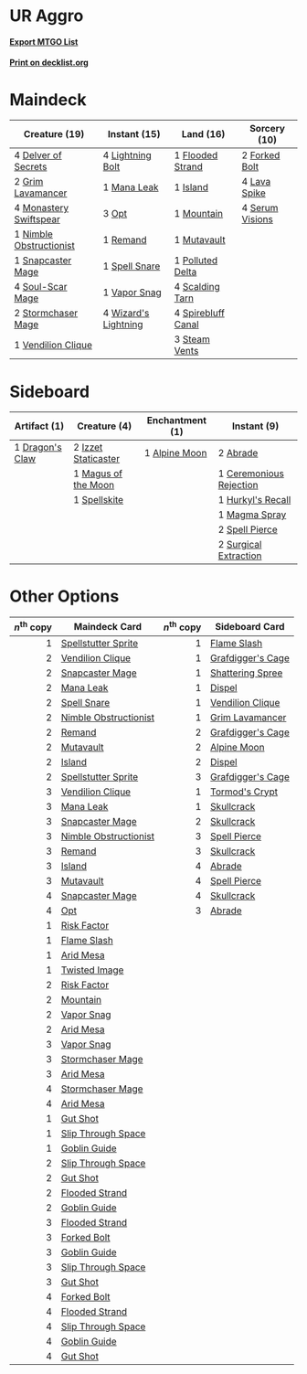 # UR Aggro

#### [Export MTGO List](../collection/UR%20Aggro/UR%20Aggro.txt)
#### [Print on decklist.org](http://decklist.org/?deckmain=4%09Delver%20of%20Secrets%0A1%09Flooded%20Strand%0A2%09Forked%20Bolt%0A2%09Grim%20Lavamancer%0A1%09Island%0A4%09Lava%20Spike%0A4%09Lightning%20Bolt%0A1%09Mana%20Leak%0A4%09Monastery%20Swiftspear%0A1%09Mountain%0A1%09Mutavault%0A1%09Nimble%20Obstructionist%0A3%09Opt%0A1%09Polluted%20Delta%0A1%09Remand%0A4%09Scalding%20Tarn%0A4%09Serum%20Visions%0A1%09Snapcaster%20Mage%0A4%09Soul-Scar%20Mage%0A1%09Spell%20Snare%0A4%09Spirebluff%20Canal%0A3%09Steam%20Vents%0A2%09Stormchaser%20Mage%0A1%09Vapor%20Snag%0A1%09Vendilion%20Clique%0A4%09Wizard's%20Lightning&deckside=2%09Abrade%0A1%09Alpine%20Moon%0A1%09Ceremonious%20Rejection%0A1%09Dragon's%20Claw%0A1%09Hurkyl's%20Recall%0A2%09Izzet%20Staticaster%0A1%09Magma%20Spray%0A1%09Magus%20of%20the%20Moon%0A2%09Spell%20Pierce%0A1%09Spellskite%0A2%09Surgical%20Extraction)
# Maindeck

|                                          Creature (19)                                           |                                         Instant (15)                                          |                                          Land (16)                                          |                                      Sorcery (10)                                       |
|--------------------------------------------------------------------------------------------------|-----------------------------------------------------------------------------------------------|---------------------------------------------------------------------------------------------|-----------------------------------------------------------------------------------------|
|4 [Delver of Secrets](http://gatherer.wizards.com/Pages/Card/Details.aspx?multiverseid=226749)    |4 [Lightning Bolt](http://gatherer.wizards.com/Pages/Card/Details.aspx?multiverseid=806)       |1 [Flooded Strand](http://gatherer.wizards.com/Pages/Card/Details.aspx?multiverseid=405098)  |2 [Forked Bolt](http://gatherer.wizards.com/Pages/Card/Details.aspx?multiverseid=401702) |
|2 [Grim Lavamancer](http://gatherer.wizards.com/Pages/Card/Details.aspx?multiverseid=430589)      |1 [Mana Leak](http://gatherer.wizards.com/Pages/Card/Details.aspx?multiverseid=45242)          |1 [Island](http://gatherer.wizards.com/Pages/Card/Details.aspx?multiverseid=439857)          |4 [Lava Spike](http://gatherer.wizards.com/Pages/Card/Details.aspx?multiverseid=79084)   |
|4 [Monastery Swiftspear](http://gatherer.wizards.com/Pages/Card/Details.aspx?multiverseid=438706) |3 [Opt](http://gatherer.wizards.com/Pages/Card/Details.aspx?multiverseid=442948)               |1 [Mountain](http://gatherer.wizards.com/Pages/Card/Details.aspx?multiverseid=439859)        |4 [Serum Visions](http://gatherer.wizards.com/Pages/Card/Details.aspx?multiverseid=50145)|
|1 [Nimble Obstructionist](http://gatherer.wizards.com/Pages/Card/Details.aspx?multiverseid=430729)|1 [Remand](http://gatherer.wizards.com/Pages/Card/Details.aspx?multiverseid=380255)            |1 [Mutavault](http://gatherer.wizards.com/Pages/Card/Details.aspx?multiverseid=370733)       |                                                                                         |
|1 [Snapcaster Mage](http://gatherer.wizards.com/Pages/Card/Details.aspx?multiverseid=227676)      |1 [Spell Snare](http://gatherer.wizards.com/Pages/Card/Details.aspx?multiverseid=446100)       |1 [Polluted Delta](http://gatherer.wizards.com/Pages/Card/Details.aspx?multiverseid=405104)  |                                                                                         |
|4 [Soul-Scar Mage](http://gatherer.wizards.com/Pages/Card/Details.aspx?multiverseid=426850)       |1 [Vapor Snag](http://gatherer.wizards.com/Pages/Card/Details.aspx?multiverseid=249373)        |4 [Scalding Tarn](http://gatherer.wizards.com/Pages/Card/Details.aspx?multiverseid=405107)   |                                                                                         |
|2 [Stormchaser Mage](http://gatherer.wizards.com/Pages/Card/Details.aspx?multiverseid=407669)     |4 [Wizard's Lightning](http://gatherer.wizards.com/Pages/Card/Details.aspx?multiverseid=443040)|4 [Spirebluff Canal](http://gatherer.wizards.com/Pages/Card/Details.aspx?multiverseid=417822)|                                                                                         |
|1 [Vendilion Clique](http://gatherer.wizards.com/Pages/Card/Details.aspx?multiverseid=442065)     |                                                                                               |3 [Steam Vents](http://gatherer.wizards.com/Pages/Card/Details.aspx?multiverseid=405109)     |                                                                                         |


# Sideboard

|                                       Artifact (1)                                       |                                         Creature (4)                                         |                                    Enchantment (1)                                     |                                           Instant (9)                                            |
|------------------------------------------------------------------------------------------|----------------------------------------------------------------------------------------------|----------------------------------------------------------------------------------------|--------------------------------------------------------------------------------------------------|
|1 [Dragon's Claw](http://gatherer.wizards.com/Pages/Card/Details.aspx?multiverseid=129527)|2 [Izzet Staticaster](http://gatherer.wizards.com/Pages/Card/Details.aspx?multiverseid=253638)|1 [Alpine Moon](http://gatherer.wizards.com/Pages/Card/Details.aspx?multiverseid=447264)|2 [Abrade](http://gatherer.wizards.com/Pages/Card/Details.aspx?multiverseid=430772)               |
|                                                                                          |1 [Magus of the Moon](http://gatherer.wizards.com/Pages/Card/Details.aspx?multiverseid=136152)|                                                                                        |1 [Ceremonious Rejection](http://gatherer.wizards.com/Pages/Card/Details.aspx?multiverseid=417613)|
|                                                                                          |1 [Spellskite](http://gatherer.wizards.com/Pages/Card/Details.aspx?multiverseid=397743)       |                                                                                        |1 [Hurkyl's Recall](http://gatherer.wizards.com/Pages/Card/Details.aspx?multiverseid=135260)      |
|                                                                                          |                                                                                              |                                                                                        |1 [Magma Spray](http://gatherer.wizards.com/Pages/Card/Details.aspx?multiverseid=426843)          |
|                                                                                          |                                                                                              |                                                                                        |2 [Spell Pierce](http://gatherer.wizards.com/Pages/Card/Details.aspx?multiverseid=425876)         |
|                                                                                          |                                                                                              |                                                                                        |2 [Surgical Extraction](http://gatherer.wizards.com/Pages/Card/Details.aspx?multiverseid=397706)  |


# Other Options

|*n*<sup>th</sup> copy|                                         Maindeck Card                                          |*n*<sup>th</sup> copy|                                       Sideboard Card                                       |
|--------------------:|------------------------------------------------------------------------------------------------|--------------------:|--------------------------------------------------------------------------------------------|
|                    1|[Spellstutter Sprite](http://gatherer.wizards.com/Pages/Card/Details.aspx?multiverseid=139429)  |                    1|[Flame Slash](http://gatherer.wizards.com/Pages/Card/Details.aspx?multiverseid=416914)      |
|                    2|[Vendilion Clique](http://gatherer.wizards.com/Pages/Card/Details.aspx?multiverseid=442065)     |                    1|[Grafdigger's Cage](http://gatherer.wizards.com/Pages/Card/Details.aspx?multiverseid=278452)|
|                    2|[Snapcaster Mage](http://gatherer.wizards.com/Pages/Card/Details.aspx?multiverseid=227676)      |                    1|[Shattering Spree](http://gatherer.wizards.com/Pages/Card/Details.aspx?multiverseid=456224) |
|                    2|[Mana Leak](http://gatherer.wizards.com/Pages/Card/Details.aspx?multiverseid=45242)             |                    1|[Dispel](http://gatherer.wizards.com/Pages/Card/Details.aspx?multiverseid=401858)           |
|                    2|[Spell Snare](http://gatherer.wizards.com/Pages/Card/Details.aspx?multiverseid=446100)          |                    1|[Vendilion Clique](http://gatherer.wizards.com/Pages/Card/Details.aspx?multiverseid=442065) |
|                    2|[Nimble Obstructionist](http://gatherer.wizards.com/Pages/Card/Details.aspx?multiverseid=430729)|                    1|[Grim Lavamancer](http://gatherer.wizards.com/Pages/Card/Details.aspx?multiverseid=430589)  |
|                    2|[Remand](http://gatherer.wizards.com/Pages/Card/Details.aspx?multiverseid=380255)               |                    2|[Grafdigger's Cage](http://gatherer.wizards.com/Pages/Card/Details.aspx?multiverseid=278452)|
|                    2|[Mutavault](http://gatherer.wizards.com/Pages/Card/Details.aspx?multiverseid=370733)            |                    2|[Alpine Moon](http://gatherer.wizards.com/Pages/Card/Details.aspx?multiverseid=447264)      |
|                    2|[Island](http://gatherer.wizards.com/Pages/Card/Details.aspx?multiverseid=439857)               |                    2|[Dispel](http://gatherer.wizards.com/Pages/Card/Details.aspx?multiverseid=401858)           |
|                    2|[Spellstutter Sprite](http://gatherer.wizards.com/Pages/Card/Details.aspx?multiverseid=139429)  |                    3|[Grafdigger's Cage](http://gatherer.wizards.com/Pages/Card/Details.aspx?multiverseid=278452)|
|                    3|[Vendilion Clique](http://gatherer.wizards.com/Pages/Card/Details.aspx?multiverseid=442065)     |                    1|[Tormod's Crypt](http://gatherer.wizards.com/Pages/Card/Details.aspx?multiverseid=389723)   |
|                    3|[Mana Leak](http://gatherer.wizards.com/Pages/Card/Details.aspx?multiverseid=45242)             |                    1|[Skullcrack](http://gatherer.wizards.com/Pages/Card/Details.aspx?multiverseid=366238)       |
|                    3|[Snapcaster Mage](http://gatherer.wizards.com/Pages/Card/Details.aspx?multiverseid=227676)      |                    2|[Skullcrack](http://gatherer.wizards.com/Pages/Card/Details.aspx?multiverseid=366238)       |
|                    3|[Nimble Obstructionist](http://gatherer.wizards.com/Pages/Card/Details.aspx?multiverseid=430729)|                    3|[Spell Pierce](http://gatherer.wizards.com/Pages/Card/Details.aspx?multiverseid=425876)     |
|                    3|[Remand](http://gatherer.wizards.com/Pages/Card/Details.aspx?multiverseid=380255)               |                    3|[Skullcrack](http://gatherer.wizards.com/Pages/Card/Details.aspx?multiverseid=366238)       |
|                    3|[Island](http://gatherer.wizards.com/Pages/Card/Details.aspx?multiverseid=439857)               |                    4|[Abrade](http://gatherer.wizards.com/Pages/Card/Details.aspx?multiverseid=430772)           |
|                    3|[Mutavault](http://gatherer.wizards.com/Pages/Card/Details.aspx?multiverseid=370733)            |                    4|[Spell Pierce](http://gatherer.wizards.com/Pages/Card/Details.aspx?multiverseid=425876)     |
|                    4|[Snapcaster Mage](http://gatherer.wizards.com/Pages/Card/Details.aspx?multiverseid=227676)      |                    4|[Skullcrack](http://gatherer.wizards.com/Pages/Card/Details.aspx?multiverseid=366238)       |
|                    4|[Opt](http://gatherer.wizards.com/Pages/Card/Details.aspx?multiverseid=442948)                  |                    3|[Abrade](http://gatherer.wizards.com/Pages/Card/Details.aspx?multiverseid=430772)           |
|                    1|[Risk Factor](http://gatherer.wizards.com/Pages/Card/Details.aspx?multiverseid=452863)          |                     |                                                                                            |
|                    1|[Flame Slash](http://gatherer.wizards.com/Pages/Card/Details.aspx?multiverseid=416914)          |                     |                                                                                            |
|                    1|[Arid Mesa](http://gatherer.wizards.com/Pages/Card/Details.aspx?multiverseid=405092)            |                     |                                                                                            |
|                    1|[Twisted Image](http://gatherer.wizards.com/Pages/Card/Details.aspx?multiverseid=442064)        |                     |                                                                                            |
|                    2|[Risk Factor](http://gatherer.wizards.com/Pages/Card/Details.aspx?multiverseid=452863)          |                     |                                                                                            |
|                    2|[Mountain](http://gatherer.wizards.com/Pages/Card/Details.aspx?multiverseid=439859)             |                     |                                                                                            |
|                    2|[Vapor Snag](http://gatherer.wizards.com/Pages/Card/Details.aspx?multiverseid=249373)           |                     |                                                                                            |
|                    2|[Arid Mesa](http://gatherer.wizards.com/Pages/Card/Details.aspx?multiverseid=405092)            |                     |                                                                                            |
|                    3|[Vapor Snag](http://gatherer.wizards.com/Pages/Card/Details.aspx?multiverseid=249373)           |                     |                                                                                            |
|                    3|[Stormchaser Mage](http://gatherer.wizards.com/Pages/Card/Details.aspx?multiverseid=407669)     |                     |                                                                                            |
|                    3|[Arid Mesa](http://gatherer.wizards.com/Pages/Card/Details.aspx?multiverseid=405092)            |                     |                                                                                            |
|                    4|[Stormchaser Mage](http://gatherer.wizards.com/Pages/Card/Details.aspx?multiverseid=407669)     |                     |                                                                                            |
|                    4|[Arid Mesa](http://gatherer.wizards.com/Pages/Card/Details.aspx?multiverseid=405092)            |                     |                                                                                            |
|                    1|[Gut Shot](http://gatherer.wizards.com/Pages/Card/Details.aspx?multiverseid=397673)             |                     |                                                                                            |
|                    1|[Slip Through Space](http://gatherer.wizards.com/Pages/Card/Details.aspx?multiverseid=407557)   |                     |                                                                                            |
|                    1|[Goblin Guide](http://gatherer.wizards.com/Pages/Card/Details.aspx?multiverseid=425921)         |                     |                                                                                            |
|                    2|[Slip Through Space](http://gatherer.wizards.com/Pages/Card/Details.aspx?multiverseid=407557)   |                     |                                                                                            |
|                    2|[Gut Shot](http://gatherer.wizards.com/Pages/Card/Details.aspx?multiverseid=397673)             |                     |                                                                                            |
|                    2|[Flooded Strand](http://gatherer.wizards.com/Pages/Card/Details.aspx?multiverseid=405098)       |                     |                                                                                            |
|                    2|[Goblin Guide](http://gatherer.wizards.com/Pages/Card/Details.aspx?multiverseid=425921)         |                     |                                                                                            |
|                    3|[Flooded Strand](http://gatherer.wizards.com/Pages/Card/Details.aspx?multiverseid=405098)       |                     |                                                                                            |
|                    3|[Forked Bolt](http://gatherer.wizards.com/Pages/Card/Details.aspx?multiverseid=401702)          |                     |                                                                                            |
|                    3|[Goblin Guide](http://gatherer.wizards.com/Pages/Card/Details.aspx?multiverseid=425921)         |                     |                                                                                            |
|                    3|[Slip Through Space](http://gatherer.wizards.com/Pages/Card/Details.aspx?multiverseid=407557)   |                     |                                                                                            |
|                    3|[Gut Shot](http://gatherer.wizards.com/Pages/Card/Details.aspx?multiverseid=397673)             |                     |                                                                                            |
|                    4|[Forked Bolt](http://gatherer.wizards.com/Pages/Card/Details.aspx?multiverseid=401702)          |                     |                                                                                            |
|                    4|[Flooded Strand](http://gatherer.wizards.com/Pages/Card/Details.aspx?multiverseid=405098)       |                     |                                                                                            |
|                    4|[Slip Through Space](http://gatherer.wizards.com/Pages/Card/Details.aspx?multiverseid=407557)   |                     |                                                                                            |
|                    4|[Goblin Guide](http://gatherer.wizards.com/Pages/Card/Details.aspx?multiverseid=425921)         |                     |                                                                                            |
|                    4|[Gut Shot](http://gatherer.wizards.com/Pages/Card/Details.aspx?multiverseid=397673)             |                     |                                                                                            |

